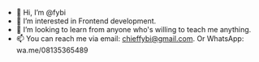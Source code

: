 - 👋 Hi, I’m @fybi
- 👀 I’m interested in Frontend development.
- 💞️ I’m looking to learn from anyone who's willing to teach me anything.
- 📫 You can reach me via email: chieffybi@gmail.com. Or WhatsApp: wa.me/08135365489

<!---
fybi/fybi is a ✨ special ✨ repository because its `README.md` (this file) appears on your GitHub profile.
You can click the Preview link to take a look at your changes.
--->
